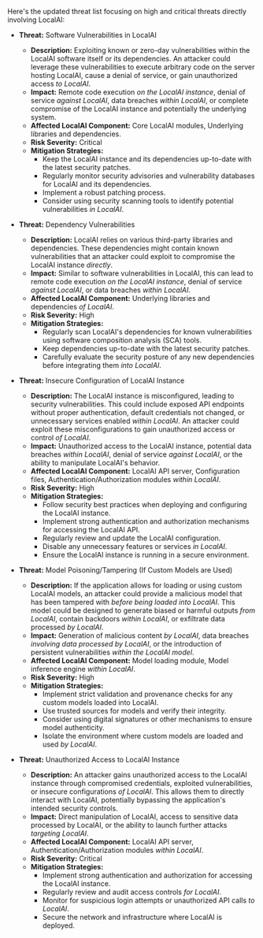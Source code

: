 Here's the updated threat list focusing on high and critical threats directly involving LocalAI:

*   **Threat:** Software Vulnerabilities in LocalAI
    *   **Description:** Exploiting known or zero-day vulnerabilities within the LocalAI software itself or its dependencies. An attacker could leverage these vulnerabilities to execute arbitrary code on the server hosting LocalAI, cause a denial of service, or gain unauthorized access *to LocalAI*.
    *   **Impact:** Remote code execution *on the LocalAI instance*, denial of service *against LocalAI*, data breaches *within LocalAI*, or complete compromise of the LocalAI instance and potentially the underlying system.
    *   **Affected LocalAI Component:** Core LocalAI modules, Underlying libraries and dependencies.
    *   **Risk Severity:** Critical
    *   **Mitigation Strategies:**
        *   Keep the LocalAI instance and its dependencies up-to-date with the latest security patches.
        *   Regularly monitor security advisories and vulnerability databases for LocalAI and its dependencies.
        *   Implement a robust patching process.
        *   Consider using security scanning tools to identify potential vulnerabilities *in LocalAI*.

*   **Threat:** Dependency Vulnerabilities
    *   **Description:** LocalAI relies on various third-party libraries and dependencies. These dependencies might contain known vulnerabilities that an attacker could exploit to compromise the LocalAI instance *directly*.
    *   **Impact:** Similar to software vulnerabilities in LocalAI, this can lead to remote code execution *on the LocalAI instance*, denial of service *against LocalAI*, or data breaches *within LocalAI*.
    *   **Affected LocalAI Component:** Underlying libraries and dependencies *of LocalAI*.
    *   **Risk Severity:** High
    *   **Mitigation Strategies:**
        *   Regularly scan LocalAI's dependencies for known vulnerabilities using software composition analysis (SCA) tools.
        *   Keep dependencies up-to-date with the latest security patches.
        *   Carefully evaluate the security posture of any new dependencies before integrating them *into LocalAI*.

*   **Threat:** Insecure Configuration of LocalAI Instance
    *   **Description:** The LocalAI instance is misconfigured, leading to security vulnerabilities. This could include exposed API endpoints without proper authentication, default credentials not changed, or unnecessary services enabled *within LocalAI*. An attacker could exploit these misconfigurations to gain unauthorized access or control *of LocalAI*.
    *   **Impact:** Unauthorized access to the LocalAI instance, potential data breaches *within LocalAI*, denial of service *against LocalAI*, or the ability to manipulate LocalAI's behavior.
    *   **Affected LocalAI Component:** LocalAI API server, Configuration files, Authentication/Authorization modules *within LocalAI*.
    *   **Risk Severity:** High
    *   **Mitigation Strategies:**
        *   Follow security best practices when deploying and configuring the LocalAI instance.
        *   Implement strong authentication and authorization mechanisms for accessing the LocalAI API.
        *   Regularly review and update the LocalAI configuration.
        *   Disable any unnecessary features or services *in LocalAI*.
        *   Ensure the LocalAI instance is running in a secure environment.

*   **Threat:** Model Poisoning/Tampering (If Custom Models are Used)
    *   **Description:** If the application allows for loading or using custom LocalAI models, an attacker could provide a malicious model that has been tampered with *before being loaded into LocalAI*. This model could be designed to generate biased or harmful outputs *from LocalAI*, contain backdoors *within LocalAI*, or exfiltrate data processed *by LocalAI*.
    *   **Impact:** Generation of malicious content *by LocalAI*, data breaches *involving data processed by LocalAI*, or the introduction of persistent vulnerabilities *within the LocalAI model*.
    *   **Affected LocalAI Component:** Model loading module, Model inference engine *within LocalAI*.
    *   **Risk Severity:** High
    *   **Mitigation Strategies:**
        *   Implement strict validation and provenance checks for any custom models loaded into LocalAI.
        *   Use trusted sources for models and verify their integrity.
        *   Consider using digital signatures or other mechanisms to ensure model authenticity.
        *   Isolate the environment where custom models are loaded and used *by LocalAI*.

*   **Threat:** Unauthorized Access to LocalAI Instance
    *   **Description:** An attacker gains unauthorized access to the LocalAI instance through compromised credentials, exploited vulnerabilities, or insecure configurations *of LocalAI*. This allows them to directly interact with LocalAI, potentially bypassing the application's intended security controls.
    *   **Impact:** Direct manipulation of LocalAI, access to sensitive data processed by LocalAI, or the ability to launch further attacks *targeting LocalAI*.
    *   **Affected LocalAI Component:** LocalAI API server, Authentication/Authorization modules *within LocalAI*.
    *   **Risk Severity:** Critical
    *   **Mitigation Strategies:**
        *   Implement strong authentication and authorization for accessing the LocalAI instance.
        *   Regularly review and audit access controls *for LocalAI*.
        *   Monitor for suspicious login attempts or unauthorized API calls *to LocalAI*.
        *   Secure the network and infrastructure where LocalAI is deployed.